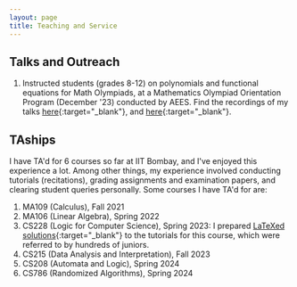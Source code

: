```yaml
---
layout: page
title: Teaching and Service
---
```


## Talks and Outreach
1. Instructed students (grades 8-12) on polynomials and functional equations for Math Olympiads, at a Mathematics Olympiad Orientation Program (December '23) conducted by AEES. Find the recordings of my talks [here](https://www.youtube.com/watch?v=wlj1LZDXABU){:target="_blank"}, and [here](https://www.youtube.com/watch?v=Y1wt6IJM9io){:target="_blank"}.


## TAships
I have TA'd for 6 courses so far at IIT Bombay, and I've enjoyed this experience a lot. Among other things, my experience involved conducting tutorials (recitations), grading assignments and examination papers, and clearing student queries personally. Some courses I have TA'd for are:
1. MA109 (Calculus), Fall 2021
2. MA106 (Linear Algebra), Spring 2022
3. CS228 (Logic for Computer Science), Spring 2023: I prepared [LaTeXed solutions](https://github.com/arponbasu/CS228_Tut_Solutions){:target="_blank"} to the tutorials for this course, which were referred to by hundreds of juniors.
4. CS215 (Data Analysis and Interpretation), Fall 2023 
5. CS208 (Automata and Logic), Spring 2024
6. CS786 (Randomized Algorithms), Spring 2024


